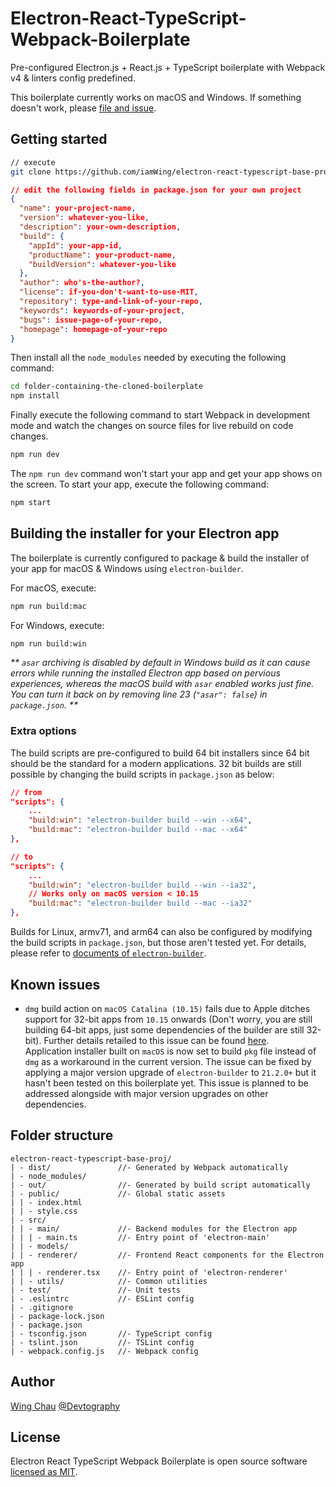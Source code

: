 # Electron-React-TypeScript-Webpack-Boilerplate
Pre-configured Electron.js + React.js + TypeScript boilerplate with 
Webpack v4 & linters config predefined.

This boilerplate currently works on macOS and Windows. If something doesn't 
work, please [file and issue](https://github.com/Devtography/electron-react-typescript-webpack-boilerplate/issues/new).

## Getting started
```sh
// execute
git clone https://github.com/iamWing/electron-react-typescript-base-proj.git
```

```json
// edit the following fields in package.json for your own project
{
  "name": your-project-name,
  "version": whatever-you-like,
  "description": your-own-description,
  "build": {
    "appId": your-app-id,
    "productName": your-product-name,
    "buildVersion": whatever-you-like
  },
  "author": who's-the-author?,
  "license": if-you-don't-want-to-use-MIT,
  "repository": type-and-link-of-your-repo,
  "keywords": keywords-of-your-project,
  "bugs": issue-page-of-your-repo,
  "homepage": homepage-of-your-repo
}
```

Then install all the `node_modules` needed by executing the following command:
```sh
cd folder-containing-the-cloned-boilerplate
npm install
```

Finally execute the following command to start Webpack in development mode and 
watch the changes on source files for live rebuild on code changes.
```sh
npm run dev
```

The `npm run dev` command won't start your app and get your app shows on the 
screen. To start your app, execute the following command:
```sh
npm start
```

## Building the installer for your Electron app
The boilerplate is currently configured to package & build the installer of 
your app for macOS & Windows using `electron-builder`. 

For macOS, execute:
```sh
npm run build:mac
```

For Windows, execute:
```sh
npm run build:win
```
_** `asar` archiving is disabled by default in Windows build as it can cause 
errors while running the installed Electron app based on pervious experiences, 
whereas the macOS build with `asar` enabled works just fine. You can turn it 
back on by removing line 23 (`"asar": false`) in `package.json`. **_

### Extra options
The build scripts are pre-configured to build 64 bit installers since 64 bit 
should be the standard for a modern applications. 32 bit builds are still 
possible by changing the build scripts in `package.json` as below:
```json
// from
"scripts": {
    ...
    "build:win": "electron-builder build --win --x64",
    "build:mac": "electron-builder build --mac --x64"
},

// to
"scripts": {
    ...
    "build:win": "electron-builder build --win --ia32",
    // Works only on macOS version < 10.15
    "build:mac": "electron-builder build --mac --ia32"
},
```

Builds for Linux, armv71, and arm64 can also be configured by modifying the 
build scripts in `package.json`, but those aren't tested yet. For details, 
please refer to [documents of `electron-builder`](https://www.electron.build/cli).

## Known issues

- `dmg` build action on `macOS Catalina (10.15)` fails due to Apple ditches 
  support for 32-bit apps from `10.15` onwards (Don't worry, you are still 
  building 64-bit apps, just some dependencies of the builder are still 32-bit).
  Further details retailed to this issue can be found 
  [here](https://github.com/electron-userland/electron-builder/issues/3990).  
  Application installer built on `macOS` is now set to build `pkg` file 
  instead of `dmg` as a workaround in the current version. The issue can be 
  fixed by applying a major version upgrade of `electron-builder` to `21.2.0+` 
  but it hasn't been tested on this boilerplate yet. This issue is planned to 
  be addressed alongside with major version upgrades on other dependencies.

## Folder structure
```
electron-react-typescript-base-proj/
| - dist/               //- Generated by Webpack automatically
| - node_modules/
| - out/                //- Generated by build script automatically
| - public/             //- Global static assets
| | - index.html
| | - style.css
| - src/
| | - main/             //- Backend modules for the Electron app
| | | - main.ts         //- Entry point of 'electron-main'
| | - models/
| | - renderer/         //- Frontend React components for the Electron app
| | | - renderer.tsx    //- Entry point of 'electron-renderer'
| | - utils/            //- Common utilities
| - test/               //- Unit tests
| - .eslintrc           //- ESLint config
| - .gitignore
| - package-lock.json
| - package.json
| - tsconfig.json       //- TypeScript config
| - tslint.json         //- TSLint config
| - webpack.config.js   //- Webpack config
```

## Author

[Wing Chau](https://github.com/iamWing) [@Devtography](https://github.com/Devtography)

## License
Electron React TypeScript Webpack Boilerplate is open source software 
[licensed as MIT](LICENSE).
